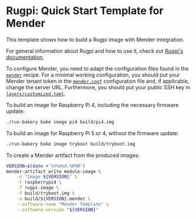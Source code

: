 # Rugpi: Quick Start Template for Mender

This template shows how to build a Rugpi image with Mender integration.

For general information about Rugpi and how to use it, check out [Rugpi's documentation](https://oss.silitics.com/rugpi/docs/getting-started).

To configure Mender, you need to adapt the configuration files found in the [`mender`](recipes/mender) recipe.
For a minimal working configuration, you should put your Mender tenant token in the [`mender.conf`](recipes/mender/files/mender.conf) configuration file and, if applicable, change the server URL.
Furthermore, you should put your public SSH key in [`layers/customized.toml`](layers/customized.toml).

To build an image for Raspberry Pi 4, including the necessary firmware update:

```bash
./run-bakery bake image pi4 build/pi4.img
```

To build an image for Raspberry Pi 5 or 4, without the firmware update:

```bash
./run-bakery bake image tryboot build/tryboot.img
```

To create a Mender artifact from the produced images:

```bash
VERSION=$(date +'%Y%m%d.%H%M')
mender-artifact write module-image \
    -n "Image ${VERSION}" \
    -t raspberrypi4 \
    -T rugpi-image \
    -f build/tryboot.img \
    -o build/${VERSION}.mender \
    --software-name "Mender Template" \
    --software-version "${VERSION}"
```